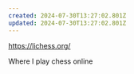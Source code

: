 ```yaml
---
created: 2024-07-30T13:27:02.801Z
updated: 2024-07-30T13:27:02.801Z
---
```

https://lichess.org/

Where I play chess online